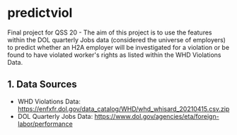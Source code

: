 # predictviol
Final project for QSS 20 - The aim of this project is to use the features within the DOL quarterly Jobs data (considered the universe of employers) to predict whether an H2A employer will be investigated for a violation or be found to have violated worker's rights as listed within the WHD Violations Data. 

## 1. Data Sources 
- WHD Violations Data: https://enfxfr.dol.gov/data_catalog/WHD/whd_whisard_20210415.csv.zip
- DOL Quarterly Jobs Data: https://www.dol.gov/agencies/eta/foreign-labor/performance

